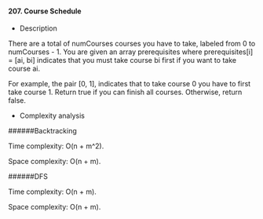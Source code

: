#### 207. Course Schedule

* Description

There are a total of numCourses courses you have to take, labeled from 0 to numCourses - 1. You are given an array prerequisites where prerequisites[i] = [ai, bi] indicates that you must take course bi first if you want to take course ai.

For example, the pair [0, 1], indicates that to take course 0 you have to first take course 1.
Return true if you can finish all courses. Otherwise, return false.

* Complexity analysis

######Backtracking

Time complexity: O(n + m^2).

Space complexity: O(n + m).

######DFS

Time complexity: O(n + m).

Space complexity: O(n + m).